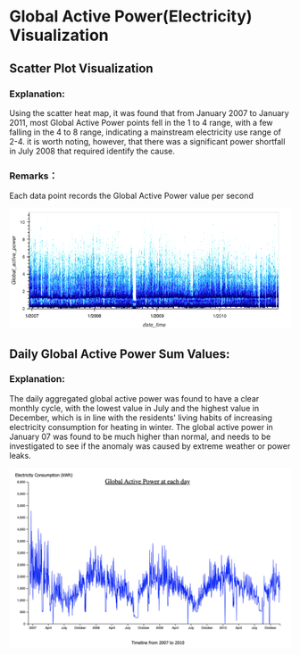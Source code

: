 # Global Active Power(Electricity) Visualization

## Scatter Plot Visualization

### Explanation:
Using the scatter heat map, it was found that from January 2007 to January 2011, most Global Active Power points fell in the 1 to 4 range, with a few falling in the 4 to 8 range, indicating a mainstream electricity use range of 2-4. it is worth noting, however, that there was a significant power shortfall in July 2008 that required identify the cause.


### Remarks：
Each data point records the Global Active Power value per second

![](dshade.png)


## Daily Global Active Power Sum Values:

### Explanation:
The daily aggregated global active power was found to have a clear monthly cycle, with the lowest value in July and the highest value in December, which is in line with the residents' living habits of increasing electricity consumption for heating in winter. The global active power in January 07 was found to be much higher than normal, and needs to be investigated to see if the anomaly was caused by extreme weather or power leaks.

![](assignment-2.png)















